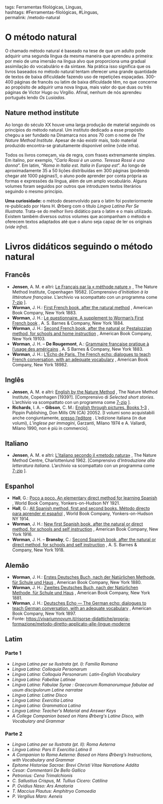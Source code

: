 tags: Ferramentas filológicas, Línguas,  
hashtags: #Ferramentas-filológicas, #Línguas,  
permalink: /metodo-natural
  
# O método natural  
  
O chamado método natural é baseado na tese de que um adulto pode adquirir uma segunda língua da mesma maneira que aprendeu a primeira: por meio de uma imersão na língua alvo que proporciona uma gradual assimilação do vocabulário e da sintaxe. Na prática isso significa que os livros baseados no método natural tentam oferecer uma grande quantidade de textos de baixa dificuldade fazendo uso de repetições espaçadas. 300-400 páginas de francês ou latim de baixa dificuldade têm, no que concerne ao propósito de adquirir uma nova língua, mais valor do que duas ou três páginas de Victor Hugo ou Virgílio. Afinal, nenhum de nós aprendeu português lendo *Os Lusíadas*.  
  
  
## Nature method institute  
  
Ao longo do século XX houve uma larga produção de material seguindo os princípios do método natural. Um instituto dedicado a esse propósito chegou a ser fundado na Dinamarca nos anos 70 com o nome de *The Nature Method Institute*. Apesar de não existir mais, todo material produzido encontra-se gratuitamente disponível online (vide infra).  
  
Todos os livros começam, via de regra, com frases extremamente simples. Em italino, por exemplo, “*Carlo Rossi è un uomo. Teressa Rossi è una donna*”. Em latim, “*Roma in Italia est. Italia in Europa est*”. Ao longo de aproximadamente 35 a 50 lições distribuídas em 300 páginas (podendo chegar até 1000 páginas!), o aluno pode aprender por conta própria as formas e expressões da língua, além de um amplo vocabulário. Alguns volumes foram seguidos por outros que introduzem textos literários seguindo o mesmo princípio.  
  
**Uma curiosidade:** o método desenvolvido para o latim foi posteriormente re-publicado por Hans H. Ørberg com o título *Lingva Latina Per Se Illustrata.* Trata-se do melhor livro didático para o latim e o mais utilizado. Existem também diversos outros volumes que acompanham o método e oferecem textos adaptados até que o aluno seja capaz de ler os originais (*vide infra*).  
  
  
# Livros didáticos seguindo o método natural  
## Francês  
- **Jensen**, A. M. e altri: [Le Français par la « méthode nature »](http://vivariumnovum.it/edizioni/libri/fuori-commercio/Le%20fran%C3%A7ais%20par%20la%20m%C3%A9thode%20nature.tar.gz) , The Nature Method Institute, Copenhagen 19582. [Comprensivo d’*Initiation à la littérature française*. L’archivio va scompattato con un programma come [7-zip](http://www.7-zip.org/) ].  
- **Worman**, J. H.: [First French book, after the natural method](https://vivariumnovum.it/edizioni/libri/dominio-pubblico/Worman%20-%20First%20French%20book.pdf) , American Book Company, New York 1883.  
- **Worman**, J. H.: [Le questionnaire. A supplement to Worman’s First French book](https://vivariumnovum.it/edizioni/libri/dominio-pubblico/Worman%20-%20Le%20questionnaire.pdf) , A. S. Barnes & Company, New York 1884.  
- **Worman**, J. H.: [Second French book, after the natural or Pestalozzian method, for schools and home instruction](http://archive.org/details/secondfrenchbook00worm) , American Book Company, New York 19103.  
- **Worman**, J. H. – **De Rougemont**, A.: [Grammaire française pratique à l’usage des américains](https://vivariumnovum.it/edizioni/libri/dominio-pubblico/Worman%20&%20De%20Rougemont%20-%20Grammaire%20fran%C3%A7aise%20pratique.pdf) , A. S Barnes & Company, New York 1883.  
- **Worman**, J. H.: [L’Écho de Paris. The French echo: dialogues to teach French conversation, with an adequate vocabulary](http://archive.org/details/lchodeparisfrenc00worm) , American Book Company, New York 18982.  
  
  
## Inglês  
- **Jensen**, A. M. e altri: [English by the Nature Method](https://vivariumnovum.it/edizioni/libri/fuori-commercio/English%20by%20the%20Nature%20Method.tar.gz) , The Nature Method Institute, Copenhagen [1939?]. [Comprensivo di *Selected short stories*. L’archivio va scompattato con un programma come [7-zip](http://www.7-zip.org/) ].  
- **Richards**, I. A. – **Gibson**, C. M.: [English through pictures. Books 1–3](http://englishthroughpictures.com/) , Pippin Publishing, Don Mills ON (CA) 20052. [I volumi sono acquistabili anche congiuntamente, [presso l’editore](http://pippinpub.com/viewbook.asp?book_isbn=0-88751-117-1) . L’edizione italiana (in due volumi), *L’inglese per immagini*, Garzanti, Milano 1974 e A. Vallardi, Milano 1990, non è più in commercio].  
  
  
## Italiano  
- **Jensen**, A. M. e altri: [L’italiano secondo il «metodo natura»](https://vivariumnovum.it/edizioni/libri/fuori-commercio/L%27italiano%20secondo%20il%20metodo%20natura.tar.gz) , The Nature Method Centre, Charlottenlund 1962. [Comprensivo d’*Introduzione alla letteratura italiana*. L’archivio va scompattato con un programma come [7-zip](http://www.7-zip.org/) ].  
  
  
## Espanhol  
- **Hall**, G.: [Poco a poco. An elementary direct method for learning Spanish](http://archive.org/details/pocopocoelementa00hallrich) , World Book Company, Yonkers-on-Hudson NY 1921.  
- **Hall**, G.: [All Spanish method, first and second books. Método directo para aprender el español](https://vivariumnovum.it/edizioni/libri/dominio-pubblico/Hall%20-%20All%20Spanish%20method%20%28first%20and%20second%20books%29.pdf) , World Book Company, Yonkers-on-Hudson NY 1914.  
- **Worman**, J. H.: [New first Spanish book, after the natural or direct method, for schools and self instruction](http://archive.org/details/newfirstspanishb00jamerich) , American Book Company, New York 1916.  
- **Worman**, J. H. – **Bransby**, C.: [Second Spanish book, after the natural or direct method, for schools and self instruction](https://vivariumnovum.it/edizioni/libri/dominio-pubblico/Worman%20&%20Bransby%20-%20Second%20Spanish%20book,%20after%20the%20natural%20or%20direct%20method.pdf) , A. S. Barnes & Company, New York 1918.  
  
  
## Alemão  
- **Worman**, J. H.: [Erstes Deutsches Buch, nach der Natürlichen Methode, für Schule und Haus](https://vivariumnovum.it/edizioni/libri/dominio-pubblico/Worman%20-%20Erstes%20Deutsches%20book.pdf) , American Book Company, New York 1880.  
- **Worman**, J. H.: [Zweites Deutsches Buch, nach der Natürlichen Methode, für Schule und Haus](https://vivariumnovum.it/edizioni/libri/dominio-pubblico/Worman%20-%20Zweites%20Deutsches%20Buch.pdf) , American Book Company, New York 1881.  
- **Worman**, J. H.: [Deutsches Echo — The German echo: dialogues to teach German conversation, with an adequate vocabulary](https://vivariumnovum.it/edizioni/libri/dominio-pubblico/Worman%20-%20Deutsches%20Echo.pdf) , American Book Company, New York 1897.  
- Fonte: https://vivariumnovum.it/risorse-didattiche/propria-formazione/metodo-diretto-applicato-alle-lingue-moderne  
  
  
## Latim  
  
### Parte 1  
  
- *Lingva Latina per se Ilustrata (pt. I): Familia Romana*  
- *Lingva Latina: Colloquia Personarum*  
- *Lingva Latina: Colloquia Personarum: Latin-English Vocabulary*  
- *Lingva Latina: Fabellae Latinae*  
- *Lingva Latina: Fabulae Syrae : Graecorum Romanorumque fabulae ad usum discipulorum Latine narratae*  
- *Lingva Latina: Latine Disco*  
- *Lingva Latina: Exercitia Latina*  
- *Lingva Latina: Grammatica Latina*  
- *Lingva Latina: Teacher's Material and Answer Keys*  
- *A College Companion based on Hans Ørberg's Latine Disco, with Vocabulary and Grammar*  
  
### Parte 2  
  
- *Lingva Latina per se Ilustrata (pt. II): Roma Aeterna*  
- *Lingva Latina: Pars II: Exercitia Latina II*  
- *A Companion to Roma Aeterna: Based on Hans Ørberg’s Instructions, with Vocabulary and Grammar*  
- *Epitome Historiae Sacrae: Brevi Christi Vitae Narratione Addita*  
- *Cesar: Commentarii De Bello Gallico*  
- *Petronius: Cena Trimalchionis*  
- *C. Sallustius Crispus, M. Tullius Cicero: Catilina*  
- *P. Ovidius Naso: Ars Amatoria*  
- *T. Maccius Plautus: Amphitryo Comoedia*  
- *P. Vergilius Maro: Aeneis*  
  
  
  
  
